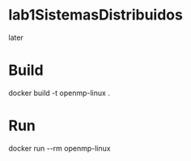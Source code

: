 # lab1SistemasDistribuidos
later

# Build
docker build -t openmp-linux .

# Run
docker run --rm openmp-linux  